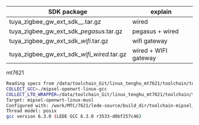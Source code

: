 | SDK package     |  explain        |
|---------------|-----------------------|
|tuya_zigbee_gw_ext_sdk_<version>_<toolchain name>.tar.gz | wired  |
|tuya_zigbee_gw_ext_sdk_<version>_pegasus_<toolchain name>.tar.gz | pegasus + wired  |
|tuya_zigbee_gw_ext_sdk_<version>_wifi_<toolchain name>.tar.gz  | wifi gateway |
|tuya_zigbee_gw_ext_sdk_<version>_wifi_wired_<toolchain name>.tar.gz | wired + WIFI gateway |


mt7621

```bash
Reading specs from /data/toolchain_Git/linux_tenghu_mt7621/toolchain/toolchain-mipsel_24kc_gcc-6.3.0_musl-1.1.16/bin/../lib/gcc/mipsel-openwrt-linux-musl/6.3.0/specs
COLLECT_GCC=./mipsel-openwrt-linux-gcc
COLLECT_LTO_WRAPPER=/data/toolchain_Git/linux_tenghu_mt7621/toolchain/toolchain-mipsel_24kc_gcc-6.3.0_musl-1.1.16/bin/../libexec/gcc/mipsel-openwrt-linux-musl/6.3.0/lto-wrapper
Target: mipsel-openwrt-linux-musl
Configured with: /work/MTC/7621/lede-source/build_dir/toolchain-mipsel_24kc_gcc-6.3.0_musl-1.1.16/gcc-6.3.0/configure --with-bugurl=http://www.lede-project.org/bugs/ --with-pkgversion='LEDE GCC 6.3.0 r3533-d0bf257c46' --prefix=/work/MTC/7621/lede-source/staging_dir/toolchain-mipsel_24kc_gcc-6.3.0_musl-1.1.16 --build=x86_64-linux-gnu --host=x86_64-linux-gnu --target=mipsel-openwrt-linux-musl --with-gnu-ld --enable-target-optspace --disable-libgomp --disable-libmudflap --disable-multilib --disable-libmpx --disable-nls --without-isl --without-cloog --with-host-libstdcxx=-lstdc++ --with-float=soft --with-gmp=/work/MTC/7621/lede-source/staging_dir/host --with-mpfr=/work/MTC/7621/lede-source/staging_dir/host --with-mpc=/work/MTC/7621/lede-source/staging_dir/host --disable-decimal-float --with-mips-plt --with-diagnostics-color=auto-if-env --disable-libssp --enable-__cxa_atexit --with-headers=/work/MTC/7621/lede-source/staging_dir/toolchain-mipsel_24kc_gcc-6.3.0_musl-1.1.16/include --disable-libsanitizer --enable-languages=c,c++ --enable-shared --enable-threads --with-slibdir=/work/MTC/7621/lede-source/staging_dir/toolchain-mipsel_24kc_gcc-6.3.0_musl-1.1.16/lib --enable-lto --with-libelf=/work/MTC/7621/lede-source/staging_dir/host
Thread model: posix
gcc version 6.3.0 (LEDE GCC 6.3.0 r3533-d0bf257c46)

```
